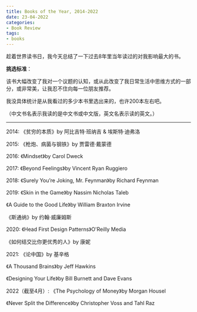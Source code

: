 ```yaml
---
title: Books of the Year, 2014-2022
date: 23-04-2022
categories: 
- Book Review
tags:
- books
---
```


趁着世界读书日，我今天总结了一下过去8年里当年读过的对我影响最大的书。



**挑选标准**：

该书大幅改变了我对一个议题的认知，或从此改变了我日常生活中思维方式的一部分，或非常美，让我忍不住向每一位朋友推荐。



我没具体统计是从我看过的多少本书里选出来的，也许200本左右吧。



（中文书名表示我读的是中文书或中文版，英文名表示读的英文。）

----

2014: 《贫穷的本质》by 阿比吉特·班纳吉 & 埃斯特·迪弗洛



2015: 《枪炮、病菌与钢铁》by 贾雷德·戴蒙德



2016: 《Mindset》by Carol Dweck



2017: 《Beyond Feelings》by Vincent Ryan Ruggiero



2018: 《Surely You’re Joking, Mr. Feynman》by Richard Feynman



2019: 《Skin in the Game》by Nassim Nicholas Taleb

《A Guide to the Good Life》by William Braxton Irvine

《斯通纳》by 约翰·威廉姆斯



2020: 《Head First Design Patterns》O'Reilly Media

《如何结交比你更优秀的人》by 康妮



2021: 《论中国》by 基辛格

《A Thousand Brains》by Jeff Hawkins

《Designing Your Life》by Bill Burnett and Dave Evans



2022（截至4月）: 《The Psychology of Money》by Morgan Housel

《Never Split the Difference》by Christopher Voss and Tahl Raz
